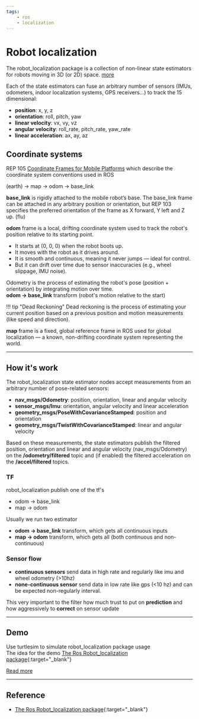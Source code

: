 ```yaml
---
tags:
    - ros
    - localization
---
```


# Robot localization

The robot_localization package is a collection of non-linear state estimators for robots moving in 3D (or 2D) space. [more](https://docs.ros.org/en/melodic/api/robot_localization/html/index.html)  


Each of the state estimators can fuse an arbitrary number of sensors (IMUs, odometers, indoor localization systems, GPS receivers…) to track the 15 dimensional:

- **position**: x, y, z
- **orientation**: roll, pitch, yaw
- **linear velocity**: vx, vy, vz
- **angular velocity**:  roll_rate, pitch_rate, yaw_rate
- **linear acceleration**: ax, ay, az


## Coordinate systems
REP 105 [Coordinate Frames for Mobile Platforms](http://www.ros.org/reps/rep-0105.html) which describe the coordinate system conventions used in ROS

(earth) -> map -> odom -> base_link

**base_link** is rigidly attached to the mobile robot’s base. The base_link frame can be attached in any arbitrary position or orientation, but REP 103 specifies the preferred orientation of the frame as X forward, Y left and Z up. (flu)

**odom** frame is a local, drifting coordinate system used to track the robot's position relative to its starting point.
- It starts at (0, 0, 0) when the robot boots up.
- It moves with the robot as it drives around.
- It is smooth and continuous, meaning it never jumps — ideal for control.
- But it can drift over time due to sensor inaccuracies (e.g., wheel slippage, IMU noise).

Odometry is the process of estimating the robot's pose (position + orientation) by integrating motion over time.  
**odom -> base_link** transform (robot's motion relative to the start)

!!! tip "Dead Reckoning"
    Dead reckoning is the process of estimating your current position based on a previous position and motion measurements (like speed and direction).

**map** frame is a fixed, global reference frame in ROS used for global localization — a known, non-drifting coordinate system representing the world.

---

## How it's work

The robot_localization state estimator nodes accept measurements from an arbitrary number of pose-related sensors:

- **nav_msgs/Odometry**: position, orientation, linear and angular velocity
- **sensor_msgs/Imu**: orientation, angular velocity and linear acceleration
- **geometry_msgs/PoseWithCovarianceStamped**: position and orientation
- **geometry_msgs/TwistWithCovarianceStamped**: linear and angular velocity

Based on these measurements, the state estimators publish the filtered position, orientation and linear and angular velocity (nav_msgs/Odometry) on the **/odometry/filtered** topic and (if enabled) the filtered acceleration on the **/accel/filtered** topics.

### TF

robot_localization publish one of the tf's
- odom -> base_link
- map -> odom

Usually we run two estimator

- **odom → base_link** transform, which gets all continuous inputs
- **map → odom** transform, which gets all (both continuous and non-continuous)

### Sensor flow 
- **continuous sensors** send data in high rate and regularly like imu and wheel odometry (>10hz)
- **none-continuous sensor** send data in low rate like gps (<10 hz) and can be expected non-regularly interval.

This very important to the filter how much trust to put on **prediction** and how aggressively to **correct** on sensor update

---

## Demo

Use turtlesim to simulate robot_localization package usage  
The idea for the demo [The Ros Robot_localization package](https://kapernikov.com/the-ros-robot_localization-package/){:target="_blank"}

[Read more](localization_demo)

---

## Reference
- [The Ros Robot_localization package](https://kapernikov.com/the-ros-robot_localization-package/){:target="_blank"}